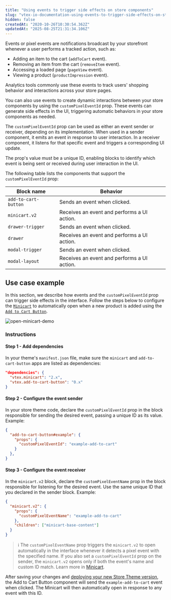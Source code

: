 ```yaml
---
title: "Using events to trigger side effects on store components"
slug: "vtex-io-documentation-using-events-to-trigger-side-effects-on-store-components"
hidden: false
createdAt: "2020-10-26T10:30:54.362Z"
updatedAt: "2025-08-25T21:31:34.106Z"
---
```


Events or pixel events are notifications broadcast by your storefront whenever a user performs a tracked action, such as:

- Adding an item to the cart (`addToCart` event).
- Removing an item from the cart (`removeItem` event).
- Accessing a loaded page (`pageView` event).
- Viewing a product (`productImpression` event).

Analytics tools commonly use these events to track users' shopping behavior and interactions across your store pages.

You can also use events to create dynamic interactions between your store components by using the `customPixelEventId` prop. These events can generate side effects in the UI, triggering automatic behaviors in your store components as needed.

The `customPixelEventId` prop can be used as either an event sender or receiver, depending on its implementation. When used in a sender component, it emits an event in response to user interaction. In a receiver component, it listens for that specific event and triggers a corresponding UI update.

The prop's value must be a unique ID, enabling blocks to identify which event is being sent or received during user interaction in the UI.

The following table lists the components that support the `customPixelEventId` prop:

| Block name | Behavior |
| -------------------- | --------------------------------------------------- |
| `add-to-cart-button` | Sends an event when clicked.           |
| `minicart.v2` | Receives an event and performs a UI action. |
| `drawer-trigger` | Sends an event when clicked.          |
| `drawer` | Receives an event and performs a UI action. |
| `modal-trigger` | Sends an event when clicked.           |
| `modal-layout` | Receives an event and performs a UI action. |

## Use case example

In this section, we describe how events and the `customPixelEventId` prop can trigger side effects in the interface. Follow the steps below to configure the [`Minicart`](https://developers.vtex.com/docs/apps/vtex.minicart) to automatically open when a new product is added using the [`Add to Cart Button`](https://developers.vtex.com/docs/apps/vtex.add-to-cart-button).

![open-minicart-demo](https://cdn.jsdelivr.net/gh/vtexdocs/dev-portal-content@main/images/vtex-io-documentation-using-events-to-trigger-side-effects-on-store-components-0.gif)

### Instructions

#### Step 1 - Add dependencies

In your theme's `manifest.json` file, make sure the `minicart` and `add-to-cart-button` apps are listed as dependencies:

  ```json
  "dependencies": {
    "vtex.minicart": "2.x",
    "vtex.add-to-cart-button": "0.x"
  }
  ```

#### Step 2 - Configure the event sender

In your store theme code, declare the `customPixelEventId` prop in the block responsible for sending the desired event, passing a unique ID as its value. Example:

  ```json
  {
    "add-to-cart-button#example": {
      "props": {
        "customPixelEventId": "example-add-to-cart"
      }
    },
  }
  ```

#### Step 3 - Configure the event receiver

In the `minicart.v2` block, declare the `customPixelEventName` prop in the block responsible for listening for the desired event. Use the same unique ID that you declared in the sender block. Example:

  ```json
  {
    "minicart.v2": {
      "props": {
        "customPixelEventName": "example-add-to-cart"
      },
      "children": ["minicart-base-content"]
    }
  }
  ```

>ℹ The `customPixelEventName` prop triggers the `minicart.v2` to open automatically in the interface whenever it detects a pixel event with the specified name. If you also set a `customPixelEventId` prop on the sender, the `minicart.v2` opens only if both the event's name and custom ID match. Learn more in [Minicart](https://developers.vtex.com/docs/apps/vtex.minicart).

After saving your changes and [deploying your new Store Theme version](https://developers.vtex.com/docs/guides/vtex-io-documentation-making-your-new-app-version-publicly-available), the Add to Cart Button component will send the `example-add-to-cart` event when clicked. The Minicart will then automatically open in response to any event with this ID.
